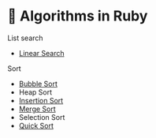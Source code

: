 # 📖 Algorithms in Ruby

List search
- [Linear Search](https://github.com/leena-io/algorithms-in-ruby/blob/master/list-search/linear_search.rb)

Sort
- [Bubble Sort](https://github.com/leena-io/algorithms-in-ruby/blob/master/sort/bubble_sort.rb)
- Heap Sort
- [Insertion Sort](https://github.com/leena-io/algorithms-in-ruby/blob/master/sort/insertion_sort.rb)
- [Merge Sort](https://github.com/leena-io/algorithms-in-ruby/blob/master/sort/merge_sort.rb)
- Selection Sort
- [Quick Sort](https://github.com/leena-io/algorithms-in-ruby/blob/master/sort/quick_sort.rb)
